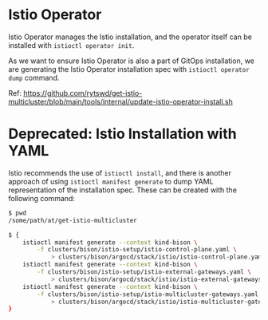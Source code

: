 # Istio Operator

Istio Operator manages the Istio installation, and the operator itself can be installed with `istioctl operator init`.

As we want to ensure Istio Operator is also a part of GitOps installation, we are generating the Istio Operator installation spec with `istioctl operator dump` command.

Ref: https://github.com/rytswd/get-istio-multicluster/blob/main/tools/internal/update-istio-operator-install.sh

# Deprecated: Istio Installation with YAML

Istio recommends the use of `istioctl install`, and there is another approach of using `istioctl manifest generate` to dump YAML representation of the installation spec.
These can be created with the following command:

```bash
$ pwd
/some/path/at/get-istio-multicluster

$ {
    istioctl manifest generate --context kind-bison \
        -f clusters/bison/istio-setup/istio-control-plane.yaml \
            > clusters/bison/argocd/stack/istio/istio-control-plane.yaml
    istioctl manifest generate --context kind-bison \
        -f clusters/bison/istio-setup/istio-external-gateways.yaml \
            > clusters/bison/argocd/stack/istio/istio-external-gateways.yaml
    istioctl manifest generate --context kind-bison \
        -f clusters/bison/istio-setup/istio-multicluster-gateways.yaml \
            > clusters/bison/argocd/stack/istio/istio-multicluster-gateways.yaml
}
```
